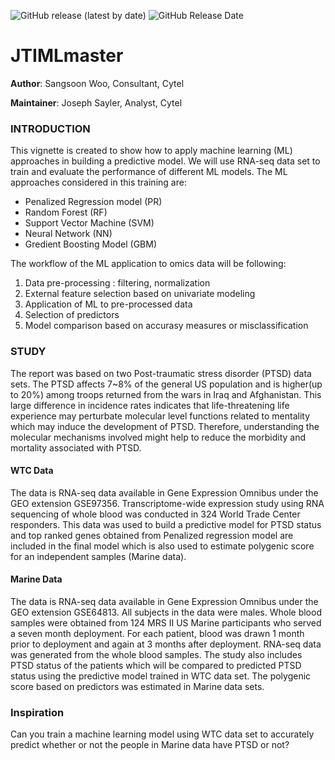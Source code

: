 ![GitHub release (latest by date)](https://img.shields.io/github/v/release/jjsayleraxio/JTIMLmaster?label=current%20release)
![GitHub Release Date](https://img.shields.io/github/release-date/jjsayleraxio/JTIMLmaster)

# JTIMLmaster

__Author__: Sangsoon Woo, Consultant, Cytel

__Maintainer__: Joseph Sayler, Analyst, Cytel

### INTRODUCTION

This vignette is created to show how to apply machine learning (ML) approaches in building a predictive model. We will use RNA-seq data set to train and evaluate the performance of different ML models. 
The ML approaches considered in this training are:

  * Penalized Regression model (PR)
  * Random Forest (RF)
  * Support Vector Machine (SVM)
  * Neural Network (NN)
  * Gredient Boosting Model (GBM)

The workflow of the ML application to omics data will be following:
  1) Data pre-processing : filtering, normalization
  2) External feature selection based on univariate modeling
  3) Application of ML to pre-processed data 
  4) Selection of predictors 
  5) Model comparison based on accurasy measures or misclassification

### STUDY
The report was based on two Post-traumatic stress disorder (PTSD) data sets. The PTSD affects 7~8% of the general US population and is higher(up to 20%) among troops returned from the wars in Iraq and Afghanistan. This large difference in incidence rates indicates that life-threatening life experience may perturbate molecular level functions related to mentality which may induce the development of PTSD. Therefore, understanding the molecular mechanisms involved might help to reduce the morbidity and mortality associated with PTSD.

#### WTC Data 
The data is RNA-seq data available in Gene Expression Omnibus under the GEO extension GSE97356. Transcriptome-wide expression study using RNA sequencing of whole blood was conducted in 324 World Trade Center responders. This data was used to build a predictive model for PTSD status and top ranked genes obtained from Penalized regression model are included in the final model which is also used to estimate polygenic score for an independent samples (Marine data). 

#### Marine Data 
The data is RNA-seq data available in Gene Expression Omnibus under the GEO extension GSE64813. All subjects in the data were males. Whole blood samples were obtained from 124 MRS II US Marine participants who served a seven month deployment. For each patient, blood was drawn 1 month prior to deployment and again at 3 months after deployment. RNA-seq data was generated from the whole blood samples. The study also includes PTSD status of the patients which will be compared to predicted PTSD status using the predictive model trained in WTC data set. The polygenic score based on predictors was estimated in Marine data sets. 

### Inspiration
Can you train a machine learning model using WTC data set to accurately predict whether or not the people in Marine data have PTSD or not?
